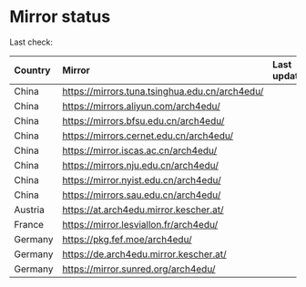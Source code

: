 <script src="./time.js"></script>
# Mirror status
Last check: <script type="text/javascript">localize(1712106872.2200875);</script>

|Country|Mirror|Last update|
|:------|:-----|:----------|
|China|https://mirrors.tuna.tsinghua.edu.cn/arch4edu/|<script type="text/javascript">localize(1712082652);</script>|
|China|https://mirrors.aliyun.com/arch4edu/|<script type="text/javascript">localize(1712082652);</script>|
|China|https://mirrors.bfsu.edu.cn/arch4edu/|<script type="text/javascript">localize(1712082652);</script>|
|China|https://mirrors.cernet.edu.cn/arch4edu/|<script type="text/javascript">localize(1712082652);</script>|
|China|https://mirror.iscas.ac.cn/arch4edu/|<script type="text/javascript">localize(1712082652);</script>|
|China|https://mirrors.nju.edu.cn/arch4edu/|<script type="text/javascript">localize(1711996779);</script>|
|China|https://mirror.nyist.edu.cn/arch4edu/|<script type="text/javascript">localize(1712082652);</script>|
|China|https://mirrors.sau.edu.cn/arch4edu/|<script type="text/javascript">localize(1712082652);</script>|
|Austria|https://at.arch4edu.mirror.kescher.at/|<script type="text/javascript">localize(1712082652);</script>|
|France|https://mirror.lesviallon.fr/arch4edu/|<script type="text/javascript">localize(1712082652);</script>|
|Germany|https://pkg.fef.moe/arch4edu/|<script type="text/javascript">localize(1712082652);</script>|
|Germany|https://de.arch4edu.mirror.kescher.at/|<script type="text/javascript">localize(1712082652);</script>|
|Germany|https://mirror.sunred.org/arch4edu/|<script type="text/javascript">localize(1712082652);</script>|

<script src="./tablefilter/tablefilter.js"></script>
<script src="./table.js"></script>